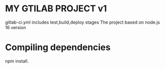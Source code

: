 # MY GTILAB PROJECT v1

gitlab-ci.yml includes test,build,deploy stages
The project based on node.js 16 version

# Compiling dependencies
 npm install.
 

